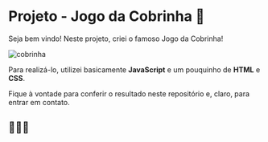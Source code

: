 # Projeto - Jogo da Cobrinha :snake:

Seja bem vindo! Neste projeto, criei o famoso Jogo da Cobrinha!

![cobrinha](https://user-images.githubusercontent.com/82124316/121417288-1a398800-c940-11eb-8d20-61c65634c152.jpeg)

Para realizá-lo, utilizei basicamente **JavaScript** e um pouquinho de **HTML** e **CSS**.

Fique à vontade para conferir o resultado neste repositório e, claro, para entrar em contato.

## :rocket::rocket::rocket:

